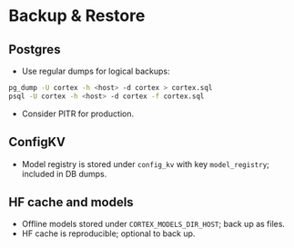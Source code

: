 # Backup & Restore

## Postgres
- Use regular dumps for logical backups:
```bash
pg_dump -U cortex -h <host> -d cortex > cortex.sql
psql -U cortex -h <host> -d cortex -f cortex.sql
```
- Consider PITR for production.

## ConfigKV
- Model registry is stored under `config_kv` with key `model_registry`; included in DB dumps.

## HF cache and models
- Offline models stored under `CORTEX_MODELS_DIR_HOST`; back up as files.
- HF cache is reproducible; optional to back up.

